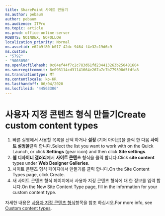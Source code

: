 ```yaml
---
title: SharePoint 사이트 만들기
ms.author: pebaum
author: pebaum
ms.audience: ITPro
ms.topic: article
ms.prod: office-online-server
ROBOTS: NOINDEX, NOFOLLOW
localization_priority: Normal
ms.assetid: e62b9f80-b017-42dc-9464-f4e32c19d6c9
ms.custom:
- "5792"
- "9003050"
ms.openlocfilehash: 0c04ef44f7c2c783d61fd234413263b250481604
ms.sourcegitcommit: 8e093114cd31141664e267a7c7b779398d5fdfa8
ms.translationtype: MT
ms.contentlocale: ko-KR
ms.lasthandoff: 06/04/2020
ms.locfileid: "44563306"
---
```

# <a name="create-custom-content-types"></a><span data-ttu-id="12e17-102">사용자 지정 콘텐츠 형식 만들기</span><span class="sxs-lookup"><span data-stu-id="12e17-102">Create custom content types</span></span>

1. <span data-ttu-id="12e17-103">빠른 실행에서 사용할 목록을 선택 하거나 **설정** (기어 아이콘)을 클릭 한 다음 **사이트 설정을**클릭 합니다.</span><span class="sxs-lookup"><span data-stu-id="12e17-103">Select the list you want to work with on the Quick Launch, or click **Settings**  (gear icon) and then click  **Site settings**.</span></span>
2. <span data-ttu-id="12e17-104">**웹 디자이너 갤러리**에서 **사이트 콘텐츠** 형식을 클릭 합니다.</span><span class="sxs-lookup"><span data-stu-id="12e17-104">Click **site content**  types under  **Web Designer Galleries**.</span></span>
3. <span data-ttu-id="12e17-105">사이트 콘텐츠 형식 페이지에서 만들기를 클릭 합니다.</span><span class="sxs-lookup"><span data-stu-id="12e17-105">On the Site Content Types page, click Create.</span></span>
4. <span data-ttu-id="12e17-106">새 사이트 콘텐츠 형식 페이지에서 사용자 지정 콘텐츠 형식에 대 한 정보를 입력 합니다.</span><span class="sxs-lookup"><span data-stu-id="12e17-106">On the New Site Content Type page, fill in the information for your custom content type.</span></span>

<span data-ttu-id="12e17-107">자세한 내용은 [사용자 지정 콘텐츠 형식](https://support.microsoft.com/office/e1277a2e-a1e8-4473-9126-91a0647766e5#__toc323548991)항목을 참조 하십시오.</span><span class="sxs-lookup"><span data-stu-id="12e17-107">For more info, see  [Custom content types](https://support.microsoft.com/office/e1277a2e-a1e8-4473-9126-91a0647766e5#__toc323548991).</span></span>
